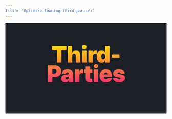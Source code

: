 ```yaml
---
title: "Optimize loading third-parties"
---
```


![](/images/learning-patterns/third-party-1280w.jpg)
